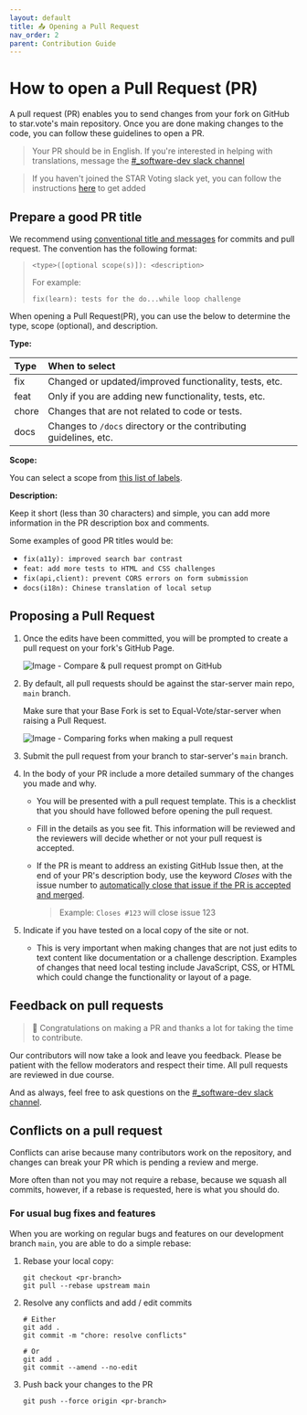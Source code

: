 ```yaml
---
layout: default
title: 📤 Opening a Pull Request
nav_order: 2
parent: Contribution Guide
---
```


# How to open a Pull Request (PR)

<!-- Most of this setup was shamelessly copied from https://raw.githubusercontent.com/freeCodeCamp/freeCodeCamp/main/docs/how-to-open-a-pull-request.md-->

A pull request (PR) enables you to send changes from your fork on GitHub to star.vote's main repository. Once you are done making changes to the code, you can follow these guidelines to open a PR.

> Your PR should be in English. If you're interested in helping with translations, message the [#_software-dev slack channel](https://starvoting.slack.com/archives/C01EBAT283H)

> If you haven't joined the STAR Voting slack yet, you can follow the instructions [here](https://www.starvoting.us/get_involved) to get added

## Prepare a good PR title

We recommend using [conventional title and messages](https://www.conventionalcommits.org/) for commits and pull request. The convention has the following format:

> `<type>([optional scope(s)]): <description>`
>
> For example:
>
> `fix(learn): tests for the do...while loop challenge`

When opening a Pull Request(PR), you can use the below to determine the type, scope (optional), and description.

**Type:**

| Type  | When to select                                                                   |
| :---- | :------------------------------------------------------------------------------- |
| fix   | Changed or updated/improved functionality, tests, etc. |
| feat  | Only if you are adding new functionality, tests, etc.                            |
| chore | Changes that are not related to code or tests.            |
| docs  | Changes to `/docs` directory or the contributing guidelines, etc.                |

**Scope:**

You can select a scope from [this list of labels](https://github.com/Equal-Vote/star-server/labels?q=scope).

**Description:**

Keep it short (less than 30 characters) and simple, you can add more information in the PR description box and comments.

Some examples of good PR titles would be:

- `fix(a11y): improved search bar contrast`
- `feat: add more tests to HTML and CSS challenges`
- `fix(api,client): prevent CORS errors on form submission`
- `docs(i18n): Chinese translation of local setup`

## Proposing a Pull Request

1. Once the edits have been committed, you will be prompted to create a pull request on your fork's GitHub Page.

   ![Image - Compare & pull request prompt on GitHub](https://contribute.freecodecamp.org/images/github/compare-pull-request-prompt.png)

2. By default, all pull requests should be against the star-server main repo, `main` branch.

   Make sure that your Base Fork is set to Equal-Vote/star-server when raising a Pull Request.

   ![Image - Comparing forks when making a pull request](https://contribute.freecodecamp.org/images/github/comparing-forks-for-pull-request.png)

3. Submit the pull request from your branch to star-server's `main` branch.

4. In the body of your PR include a more detailed summary of the changes you made and why.

   - You will be presented with a pull request template. This is a checklist that you should have followed before opening the pull request.

   - Fill in the details as you see fit. This information will be reviewed and the reviewers will decide whether or not your pull request is accepted.

   - If the PR is meant to address an existing GitHub Issue then, at the end of
     your PR's description body, use the keyword _Closes_ with the issue number to [automatically close that issue if the PR is accepted and merged](https://help.github.com/en/articles/closing-issues-using-keywords).

     > Example: `Closes #123` will close issue 123

5. Indicate if you have tested on a local copy of the site or not.

   - This is very important when making changes that are not just edits to text content like documentation or a challenge description. Examples of changes that need local testing include JavaScript, CSS, or HTML which could change the functionality or layout of a page.

## Feedback on pull requests

> :tada: Congratulations on making a PR and thanks a lot for taking the time to contribute.

Our contributors will now take a look and leave you feedback. Please be patient with the fellow moderators and respect their time. All pull requests are reviewed in due course.

And as always, feel free to ask questions on the [#_software-dev slack channel](https://starvoting.slack.com/archives/C01EBAT283H).

## Conflicts on a pull request

Conflicts can arise because many contributors work on the repository, and changes can break your PR which is pending a review and merge.

More often than not you may not require a rebase, because we squash all commits, however, if a rebase is requested, here is what you should do.

### For usual bug fixes and features

When you are working on regular bugs and features on our development branch `main`, you are able to do a simple rebase:

1. Rebase your local copy:

   ```
   git checkout <pr-branch>
   git pull --rebase upstream main
   ```

2. Resolve any conflicts and add / edit commits

   ```
   # Either
   git add .
   git commit -m "chore: resolve conflicts"

   # Or
   git add .
   git commit --amend --no-edit
   ```

3. Push back your changes to the PR

   ```
   git push --force origin <pr-branch>
   ```